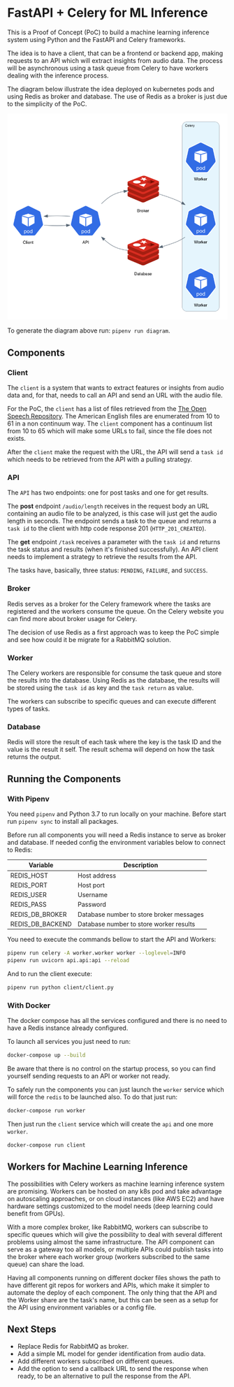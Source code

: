 # FastAPI + Celery for ML Inference

This is a Proof of Concept (PoC) to build a machine learning inference system using Python and the FastAPI and Celery frameworks.

The idea is to have a client, that can be a frontend or backend app, making requests to an API which will extract insights from audio data. The process will be asynchronous using a task queue from Celery to have workers dealing with the inference process.

The diagram below illustrate the idea deployed on kubernetes pods and using Redis as broker and database. The use of Redis as a broker is just due to the simplicity of the PoC.

![Architecture](diagram/architecture.png)

To generate the diagram above run: `pipenv run diagram`.

## Components

### Client

The `client` is a system that wants to extract features or insights from audio data and, for that, needs to call an API and send an URL with the audio file.

For the PoC, the `client` has a list of files retrieved from the [The Open Speech Repository](http://www.voiptroubleshooter.com/open_speech/). The American English files are enumerated from 10 to 61 in a non continuum way. The `client` component has a continuum list from 10 to 65 which will make some URLs to fail, since the file does not exists.

After the `client` make the request with the URL, the API will send a `task id` which needs to be retrieved from the API with a pulling strategy.

### API

The `API` has two endpoints: one for post tasks and one for get results.

The **post** endpoint `/audio/length` receives in the request body an URL containing an audio file to be analyzed, is this case will just get the audio length in seconds. The endpoint sends a task to the queue and returns a `task id` to the client with http code response 201 (`HTTP_201_CREATED`).

The **get** endpoint `/task` receives a parameter with the `task id` and returns the task status and results (when it's finished successfully). An API client needs to implement a strategy to retrieve the results from the API.

The tasks have, basically, three status: `PENDING`, `FAILURE`, and `SUCCESS`.

### Broker

Redis serves as a broker for the Celery framework where the tasks are registered and the workers consume the queue. On the Celery website you can find more about broker usage for Celery.

The decision of use Redis as a first approach was to keep the PoC simple and see how could it be migrate for a RabbitMQ solution.

### Worker

The Celery workers are responsible for consume the task queue and store the results into the database. Using Redis as the database, the results will be stored using the `task id` as key and the `task return` as value.

The workers can subscribe to specific queues and can execute different types of tasks.

### Database

Redis will store the result of each task where the key is the task ID and the value is the result it self. The result schema will depend on how the task returns the output.

## Running the Components

### With Pipenv

You need `pipenv` and Python 3.7 to run locally on your machine. Before start run `pipenv sync` to install all packages.

Before run all components you will need a Redis instance to serve as broker and database. If needed config the environment variables below to connect to Redis:

| Variable          | Description |
| ---               | --- |
| REDIS_HOST        | Host address
| REDIS_PORT        | Host port
| REDIS_USER        | Username
| REDIS_PASS        | Password
| REDIS_DB_BROKER   | Database number to store broker messages
| REDIS_DB_BACKEND  | Database number to store worker results

You need to execute the commands bellow to start the API and Workers:

```bash
pipenv run celery -A worker.worker worker --loglevel=INFO
pipenv run uvicorn api.api:api --reload
```

And to run the client execute:

```bash
pipenv run python client/client.py
```

### With Docker

The docker compose has all the services configured and there is no need to have a Redis instance already configured.

To launch all services you just need to run:

```bash
docker-compose up --build
```

Be aware that there is no control on the startup process, so you can find yourself sending requests to an API or worker not ready.

To safely run the components you can just launch the `worker` service which will force the `redis` to be launched also. To do that just run:

```bash
docker-compose run worker
```

Then just run the `client` service which will create the `api` and one more `worker`.

```bash
docker-compose run client
```

## Workers for Machine Learning Inference

The possibilities with Celery workers as machine learning inference system are promising. Workers can be hosted on any k8s pod and take advantage on autoscaling approaches, or on cloud instances (like AWS EC2) and have hardware settings customized to the model needs (deep learning could benefit from GPUs).

With a more complex broker, like RabbitMQ, workers can subscribe to specific queues which will give the possibility to deal with several different problems using almost the same infrastructure. The API component can serve as a gateway too all models, or multiple APIs could publish tasks into the broker where each worker group (workers subscribed to the same queue) can share the load.

Having all components running on different docker files shows the path to have different git repos for workers and APIs, which make it simpler to automate the deploy of each component. The only thing that the API and the Worker share are the task's name, but this can be seen as a setup for the API using environment variables or a config file.

## Next Steps

- Replace Redis for RabbitMQ as broker.
- Add a simple ML model for gender identification from audio data.
- Add different workers subscribed on different queues.
- Add the option to send a callback URL to send the response when ready, to be an alternative to pull the response from the API.
